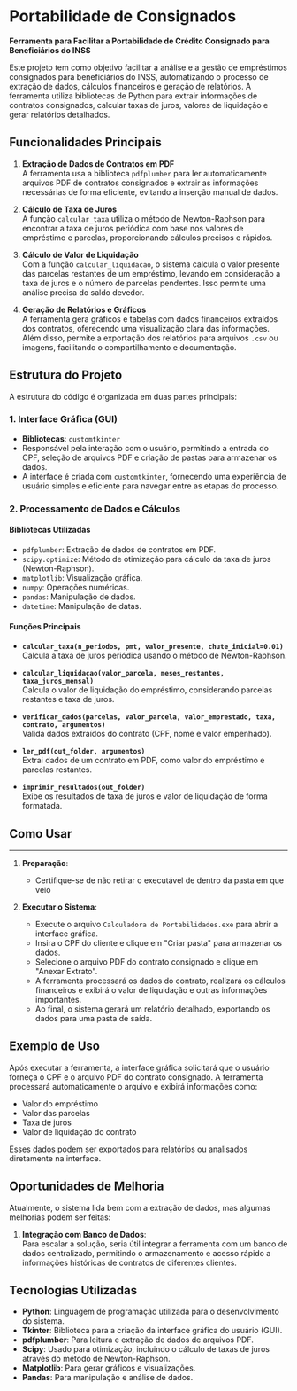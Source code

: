 
# Portabilidade de Consignados

**Ferramenta para Facilitar a Portabilidade de Crédito Consignado para Beneficiários do INSS**

Este projeto tem como objetivo facilitar a análise e a gestão de empréstimos consignados para beneficiários do INSS, automatizando o processo de extração de dados, cálculos financeiros e geração de relatórios. A ferramenta utiliza bibliotecas de Python para extrair informações de contratos consignados, calcular taxas de juros, valores de liquidação e gerar relatórios detalhados.

## Funcionalidades Principais

1. **Extração de Dados de Contratos em PDF**  
   A ferramenta usa a biblioteca `pdfplumber` para ler automaticamente arquivos PDF de contratos consignados e extrair as informações necessárias de forma eficiente, evitando a inserção manual de dados.

2. **Cálculo de Taxa de Juros**  
   A função `calcular_taxa` utiliza o método de Newton-Raphson para encontrar a taxa de juros periódica com base nos valores de empréstimo e parcelas, proporcionando cálculos precisos e rápidos.

3. **Cálculo de Valor de Liquidação**  
   Com a função `calcular_liquidacao`, o sistema calcula o valor presente das parcelas restantes de um empréstimo, levando em consideração a taxa de juros e o número de parcelas pendentes. Isso permite uma análise precisa do saldo devedor.

4. **Geração de Relatórios e Gráficos**  
   A ferramenta gera gráficos e tabelas com dados financeiros extraídos dos contratos, oferecendo uma visualização clara das informações. Além disso, permite a exportação dos relatórios para arquivos `.csv` ou imagens, facilitando o compartilhamento e documentação.

## Estrutura do Projeto

A estrutura do código é organizada em duas partes principais:

### 1. Interface Gráfica (GUI)
- **Bibliotecas**: `customtkinter`
- Responsável pela interação com o usuário, permitindo a entrada do CPF, seleção de arquivos PDF e criação de pastas para armazenar os dados.
- A interface é criada com `customtkinter`, fornecendo uma experiência de usuário simples e eficiente para navegar entre as etapas do processo.


### 2. Processamento de Dados e Cálculos

#### **Bibliotecas Utilizadas**

- `pdfplumber`: Extração de dados de contratos em PDF.
- `scipy.optimize`: Método de otimização para cálculo da taxa de juros (Newton-Raphson).
- `matplotlib`: Visualização gráfica.
- `numpy`: Operações numéricas.
- `pandas`: Manipulação de dados.
- `datetime`: Manipulação de datas.

#### **Funções Principais**

- **`calcular_taxa(n_periodos, pmt, valor_presente, chute_inicial=0.01)`**  
  Calcula a taxa de juros periódica usando o método de Newton-Raphson.

- **`calcular_liquidacao(valor_parcela, meses_restantes, taxa_juros_mensal)`**  
  Calcula o valor de liquidação do empréstimo, considerando parcelas restantes e taxa de juros.

- **`verificar_dados(parcelas, valor_parcela, valor_emprestado, taxa, contrato, argumentos)`**  
  Valida dados extraídos do contrato (CPF, nome e valor empenhado).

- **`ler_pdf(out_folder, argumentos)`**  
  Extrai dados de um contrato em PDF, como valor do empréstimo e parcelas restantes.

- **`imprimir_resultados(out_folder)`**  
  Exibe os resultados de taxa de juros e valor de liquidação de forma formatada.


## Como Usar
---
1. **Preparação**:
   - Certifique-se de não retirar o executável de dentro da pasta em que veio

2. **Executar o Sistema**:
   - Execute o arquivo `Calculadora de Portabilidades.exe` para abrir a interface gráfica.
   - Insira o CPF do cliente e clique em "Criar pasta" para armazenar os dados.
   - Selecione o arquivo PDF do contrato consignado e clique em "Anexar Extrato".
   - A ferramenta processará os dados do contrato, realizará os cálculos financeiros e exibirá o valor de liquidação e outras informações importantes.
   - Ao final, o sistema gerará um relatório detalhado, exportando os dados para uma pasta de saída.

## Exemplo de Uso

Após executar a ferramenta, a interface gráfica solicitará que o usuário forneça o CPF e o arquivo PDF do contrato consignado. A ferramenta processará automaticamente o arquivo e exibirá informações como:

- Valor do empréstimo
- Valor das parcelas
- Taxa de juros
- Valor de liquidação do contrato

Esses dados podem ser exportados para relatórios ou analisados diretamente na interface.

## Oportunidades de Melhoria

Atualmente, o sistema lida bem com a extração de dados, mas algumas melhorias podem ser feitas:

1. **Integração com Banco de Dados**:  
   Para escalar a solução, seria útil integrar a ferramenta com um banco de dados centralizado, permitindo o armazenamento e acesso rápido a informações históricas de contratos de diferentes clientes.

## Tecnologias Utilizadas

- **Python**: Linguagem de programação utilizada para o desenvolvimento do sistema.
- **Tkinter**: Biblioteca para a criação da interface gráfica do usuário (GUI).
- **pdfplumber**: Para leitura e extração de dados de arquivos PDF.
- **Scipy**: Usado para otimização, incluindo o cálculo de taxas de juros através do método de Newton-Raphson.
- **Matplotlib**: Para gerar gráficos e visualizações.
- **Pandas**: Para manipulação e análise de dados.